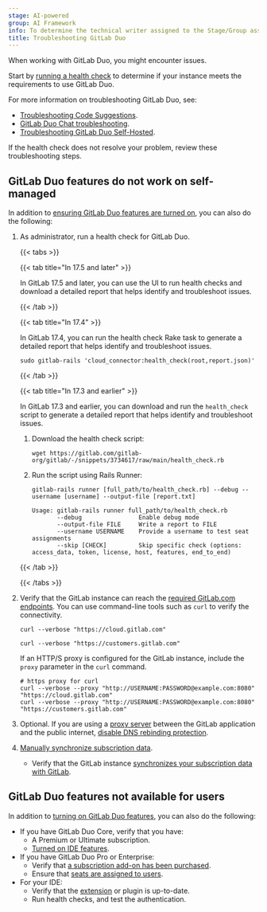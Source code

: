 ```yaml
---
stage: AI-powered
group: AI Framework
info: To determine the technical writer assigned to the Stage/Group associated with this page, see https://handbook.gitlab.com/handbook/product/ux/technical-writing/#assignments
title: Troubleshooting GitLab Duo
---
```


When working with GitLab Duo, you might encounter issues.

Start by [running a health check](setup.md#run-a-health-check-for-gitlab-duo)
to determine if your instance meets the requirements to use GitLab Duo.

For more information on troubleshooting GitLab Duo, see:

- [Troubleshooting Code Suggestions](../project/repository/code_suggestions/troubleshooting.md).
- [GitLab Duo Chat troubleshooting](../gitlab_duo_chat/troubleshooting.md).
- [Troubleshooting GitLab Duo Self-Hosted](../../administration/gitlab_duo_self_hosted/troubleshooting.md).

If the health check does not resolve your problem, review these troubleshooting steps.

## GitLab Duo features do not work on self-managed

In addition to [ensuring GitLab Duo features are turned on](turn_on_off.md),
you can also do the following:

1. As administrator, run a health check for GitLab Duo.

   {{< tabs >}}

   {{< tab title="In 17.5 and later" >}}

   In GitLab 17.5 and later, you can use the UI to run health checks and download a detailed report that helps identify and troubleshoot issues.

   {{< /tab >}}

   {{< tab title="In 17.4" >}}

   In GitLab 17.4, you can run the health check Rake task to generate a detailed report that helps identify and troubleshoot issues.

   ```shell
   sudo gitlab-rails 'cloud_connector:health_check(root,report.json)'
   ```

   {{< /tab >}}

   {{< tab title="In 17.3 and earlier" >}}

   In GitLab 17.3 and earlier, you can download and run the `health_check` script to generate a detailed report that helps identify and troubleshoot issues.

   1. Download the health check script:

      ```shell
      wget https://gitlab.com/gitlab-org/gitlab/-/snippets/3734617/raw/main/health_check.rb
      ```

   1. Run the script using Rails Runner:

      ```shell
      gitlab-rails runner [full_path/to/health_check.rb] --debug --username [username] --output-file [report.txt]
      ```

      ```shell
      Usage: gitlab-rails runner full_path/to/health_check.rb
             --debug                Enable debug mode
             --output-file FILE     Write a report to FILE
             --username USERNAME    Provide a username to test seat assignments
             --skip [CHECK]         Skip specific check (options: access_data, token, license, host, features, end_to_end)
      ```

   {{< /tab >}}

   {{< /tabs >}}

1. Verify that the GitLab instance can reach the [required GitLab.com endpoints](setup.md).
   You can use command-line tools such as `curl` to verify the connectivity.

   ```shell
   curl --verbose "https://cloud.gitlab.com"

   curl --verbose "https://customers.gitlab.com"
   ```

   If an HTTP/S proxy is configured for the GitLab instance, include the `proxy` parameter in the `curl` command.

   ```shell
   # https proxy for curl
   curl --verbose --proxy "http://USERNAME:PASSWORD@example.com:8080" "https://cloud.gitlab.com"
   curl --verbose --proxy "http://USERNAME:PASSWORD@example.com:8080" "https://customers.gitlab.com"
   ```

1. Optional. If you are using a [proxy server](setup.md#allow-outbound-connections-from-the-gitlab-instance) between the GitLab
   application and the public internet,
   [disable DNS rebinding protection](../../security/webhooks.md#enforce-dns-rebinding-attack-protection).

1. [Manually synchronize subscription data](../../subscriptions/manage_subscription.md#manually-synchronize-subscription-data).
   - Verify that the GitLab instance [synchronizes your subscription data with GitLab](https://about.gitlab.com/pricing/licensing-faq/cloud-licensing/).

## GitLab Duo features not available for users

In addition to [turning on GitLab Duo features](turn_on_off.md),
you can also do the following:

- If you have GitLab Duo Core, verify that you have:
  - A Premium or Ultimate subscription.
  - [Turned on IDE features](turn_on_off.md#change-gitlab-duo-core-availability).
- If you have GitLab Duo Pro or Enterprise:
  - Verify that [a subscription add-on has been purchased](../../subscriptions/subscription-add-ons.md#purchase-gitlab-duo).
  - Ensure that [seats are assigned to users](../../subscriptions/subscription-add-ons.md#assign-gitlab-duo-seats).
- For your IDE:
  - Verify that the [extension](../project/repository/code_suggestions/set_up.md#configure-editor-extension)
    or plugin is up-to-date.
  - Run health checks, and test the authentication.
